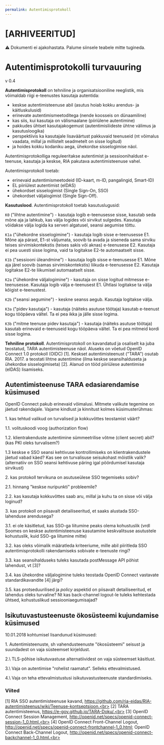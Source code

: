 ```yaml
---
permalink: Autentimisprotokoll
---
```

# [ARHIVEERITUD]

&#9888; Dokumenti ei ajakohastata. Palume siinsele teabele mitte tugineda.

# Autentimisprotokolli turvauuring

v 0.4

__Autentimisprotokoll__ on tehniline ja organisatsiooniline reeglistik, mis võimaldab riigi e-teenustes kasutaja autentida:
- keskse autentimisteenuse abil (asutus hoiab kokku arendus- ja käitluskulusid)
- erinevate autentimismeetoditega (nende koosseis on dünaamiline)
- kas siis, kui kasutaja on välismaalane (piiriülene autentimine)
- pakkudes ühtset kasutajakogemust (autentimisliideste ühtne välimus ja kasutusloogika)
- perspektiivis ka kasutajale lisaväärtust pakkuvaid teenuseid (nt võimalus vaadata, millal ja millistelt seadmetelt on sisse logitud)
- ja hoides kokku kodaniku aega, ühekordse sisselogimise näol.

Autentimisprotokolliga reguleeritakse autentimist ja sessioonihaldust e-teenuse, kasutaja ja keskse, RIA pakutava autentimisteenuse vahel.

Autentimisprotokoll toetab:
- erinevaid autentimismeetodeid (ID-kaart, m-ID, pangalingid, Smart-ID)
- EL piiriülest autentimist (eIDAS)
- ühekordset sisselogimist (Single Sign-On, SSO)
- ühekordset väljalogimist (Single Sign-Off).

__Kasutuslood__. Autentimisprotokoll toetab kasutuslugusid:

`K0` ("lihtne autentimine") - kasutaja logib e-teenusesse sisse, kasutab seda mõne aja ja lahkub, kas välja logides või sirvikut sulgedes. Kasutaja võidakse välja logida ka serveri algatusel, seansi aegumise tõttu.

`K1a` ("ühekordne sisselogimine") - kasutaja logib sisse e-teenusesse E1. Mõne aja pärast, E1-st väljumata, soovib ta avada ja siseneda sama sirviku teises sirvimiskontekstis (teises sakis või aknas) e-teenusese E2. Kasutaja ei pea uuesti sisse logima, vaid ta logitakse E2-te automaatselt sisse.

`K1b` ("sessiooni üleandmine") - kasutaja logib sisse e-teenusesse E1. Mõne aja järel soovib (samas sirvimiskontekstis) liikuda e-teenusesse E2. Kasutaja logitakse E2-te liikumisel automaatselt sisse.

`K2a` ("ühekordne väljalogimine") - kasutaja on sisse logitud mitmesse e-teenusesse. Kasutaja logib välja e-teenusest E1. Ühtlasi logitakse ta välja kõigist e-teenustest.

`K2b` ("seansi aegumine") - keskne seanss aegub. Kasutaja logitakse välja. 

`K3a` ("pidev kasutaja") - kasutaja (näiteks asutuse töötaja) kasutab e-teenust kogu tööpäeva vältel. Ta ei pea ikka ja jälle sisse logima.

`K3b` ("mitme teenuse pidev kasutaja") - kasutaja (näiteks asutuse töötaja) kasutab erinevaid e-teenuseid kogu tööpäeva vältel. Ta ei pea mitmeid kordi sisse logima.

__Tehniline protokoll__. Autentimisprotokoll on kavandatud ja osaliselt ka juba teostatud, TARA autentimisteenuse näol. Aluseks on võetud OpenID Connect 1.0 protokoll (OIDC) [1]. Keskset autentimisteenust ("TARA") osutab RIA. 2017. a teostati lihtne autentimine (ilma keskse seansihalduseta ja ühekordse sisselogimiseta) [2]. Alanud on tööd piiriülese autentimise (eIDAS) lisamiseks. 

## Autentimisteenuse TARA edasiarendamise küsimused

OpenID Connect pakub erinevaid võimalusi. Mitmete valikute tegemine on jäetud rakendajale. Vajame kindlust ja kinnitust kolmes küsimusterühmas:

1\. kas tehtud valikud on turvalised ja kokkuvõttes teostamist väärt?

1.1. volituskoodi voog (authorization flow)

1.2. klientrakenduste autentimine sümmeetrilise võtme (client secret) abil? (kas PKI oleks turvalisem?)

1.3 keskse e SSO seansi kehtivuse kontrollimiseks on klientrakendustele jäetud vabad käed? Kas see on turvalisuse seisukohast mõistlik valik? (alternatiiv on SSO seansi kehtivuse päring igal pöördumisel kasutaja sirvikust)

2\. kas protokoll tervikuna on asutuseülese SSO tegemiseks sobiv?

2.1. hinnang "keskse nuripunkti" probleemile?

2.2. kas kasutaja kokkuvõttes saab aru, millal ja kuhu ta on sisse või välja loginud? 

3\. kas protokoll on piisavalt detailiseeritud, et saaks alustada SSO-lahenduse arendusega?

3.1. ei ole käsitletud, kas SSO-ga liitumine peaks olema kohustuslik (vrdl Soomes on keskse autentimisteenuse kasutamine keskvalitsuse asutustele kohustuslik, kuid SSO-ga liitumine mitte)

3.2. kas oleks võimalik määratleda kriteeriume, mille abil piiritleda SSO autentimisprotokolli rakendamiseks sobivate e-teenuste ringi?

3.3. kas seansihalduseks tuleks kasutada postMessage API põhist lahendust, vt [3]?

3.4. kas ühekordne väljalogimine tuleks teostada OpenID Connect vastavate standardikavandite [4] järgi?

3.5. kas protseduurilised ja _policy_ aspektid on piisavalt detailiseeritud, et lahendus oleks turvaline? Nt kas back-channel logout-le tuleks kehtestada ühtsed, kohustuslikud sessiooniaegumisajad?

## Isikutuvastusteenuste ökosüsteemi kujundamise küsimused

10.01.2018 kohtumisel lisandunud küsimused:

1\. Autentimisteenuste, sh vahendusteenuste "ökosüsteemi" seisust ja suundadest on vaja süsteemset kirjeldust.

2.\ TLS-põhise isikutuvastuse alternatiividest on vaja süsteemset käsitlust.

3.\ Vaja on autentimise "rohelist raamatut". Selleks ettevalmistused.

4.\ Vaja on teha ettevalmistustusi isikutuvastusteenuste standardimiseks. 

### Viited

[1] RIA SSO autentimisteenuse kavand, https://github.com/ria-eidas/RIA-autentimisteenus/wiki/Teenuse-kontseptsioon.<br>
[2] TARA autentimisteenus, https://e-gov.github.io/TARA-Doku/.<br>
[3] OpenID Connect Session Management, http://openid.net/specs/openid-connect-session-1_0.html.<br>
[4] OpenID Connect Front-Channel Logout, http://openid.net/specs/openid-connect-frontchannel-1_0.html; OpenID Connect Back-Channel Logout, http://openid.net/specs/openid-connect-backchannel-1_0.html.<br>
